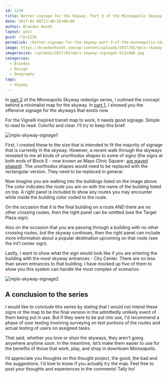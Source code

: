 ```yaml
---
id: 1234
title: Better signage for the Skyway. Part 3 of the Minneapolis Skyway redesign.
date: 2017-02-08T21:40:52+00:00
author: Brandon Hundt
layout: post
guid: /?p=1234
permalink: /better-signage-for-the-skyway-part-3-of-the-minneapolis-skyway-redesign/
image: https://brandonhundt.com/wp-content/uploads/2017/02/mpls-skyway-signage2-612x400.jpg
imageresize: /uploads/2017/02/mpls-skyway-signage2-612x400.jpg
categories:
  - Brandon
  - Design
  - Geography
tags:
  - Skyway
---
```

In [part 2](/make-the-skyway-map-great-for-the-first-time-part-2-of-the-minneapolis-skyway-redesign-project) of the Minneapolis Skyway redesign series, I outlined the concept behind a minimalist map for the skyway. In [part 1](/the-lovehate-relationship-of-minneapolis-to-its-skyway-part-1-of-the-minneapolis-skyway-redesign), I showed you the offensive signage for the skyways that exists now.<!--more-->

For the Vignelli inspired transit map to work, it needs good signage. Simple to read to read. Colorful and clear. I’ll try to keep this brief:

<img class="aligncenter size-full wp-image-1225" src="/wp-content/uploads/2017/02/mpls-skyway-signage1.jpg" alt="mpls-skyway-signage1" width="612" height="466" srcset="/wp-content/uploads/2017/02/mpls-skyway-signage1.jpg 612w, /wp-content/uploads/2017/02/mpls-skyway-signage1-300x228.jpg 300w" sizes="(max-width: 612px) 100vw, 612px" />

First, I created these to the size that is intended to fit the majority of signage that is currently in the skyway. However, a recent walk through the skyways revealed to me all kinds of unorthodox shapes to some of signs (the signs at both ends of Block E - now known as Mayo Clinic Square- [are waved shaped](/wp-content/uploads/2017/02/20170216_143218.jpg)). The unorthodox shapes would need to be replaced with the rectangular version. They need to be replaced in general.

Now imagine you are walking into the buildings listed on the image above. The color indicates the route you are on with the name of the building listed on top. A right panel is included to show any routes you may encounter while inside the building color coded to the route.

On the occasion that it is the final building on a route AND there are no other crossing routes, then the right panel can be omitted (see the Target Plaza sign).

Also on the occasion that you are passing through a building with no other crossing routes, but the skyway continues, then the right panel can include more information about a popular destination upcoming on that route (see the Int’l center sign).

Lastly, I want to show what the sign would look like if you are entering the building with the most skyway entrances - City Center. There are no less than seven entrances to that building. I have mocked up five of them to show you this system can handle the most complex of scenarios:

<img class="aligncenter size-full wp-image-1226" src="/wp-content/uploads/2017/02/mpls-skyway-signage2.jpg" alt="mpls-skyway-signage2" width="612" height="626" srcset="/wp-content/uploads/2017/02/mpls-skyway-signage2.jpg 612w, /wp-content/uploads/2017/02/mpls-skyway-signage2-293x300.jpg 293w" sizes="(max-width: 612px) 100vw, 612px" />

## A conclusion to the series

I would like to conclude this series by stating that I would not intend these signs or the map to be the final version in the admittedly unlikely event of them being put in use. But if they were to be put into use, I'd recommend a phase of user testing involving surveying on test portions of the routes and actual testing of users on assigned tasks.

That said, whether you love or shun the skyways, they aren’t going anywhere anytime soon. In the meantime, let’s make them easier to use for the benefits of those that work, play, and shop in downtown Minneapolis.

I’d appreciate you thoughts on this thought project, the good, the bad and the suggestions. I'd love to know if you actually try the map. Feel free to post your thoughts and experiences in the comments! Tally ho!
